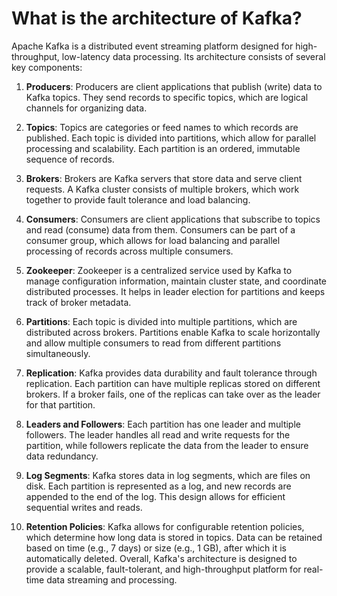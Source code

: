 # What is the architecture of Kafka?
Apache Kafka is a distributed event streaming platform designed for high-throughput, low-latency data processing. Its architecture consists of several key components:
1. **Producers**: Producers are client applications that publish (write) data to Kafka topics. They send records to specific topics, which are logical channels for organizing data.
2. **Topics**: Topics are categories or feed names to which records are published. Each topic is divided into partitions, which allow for parallel processing and scalability. Each partition is an ordered, immutable sequence of records.
3. **Brokers**: Brokers are Kafka servers that store data and serve client requests. A Kafka cluster consists of multiple brokers, which work together to provide fault tolerance and load balancing.
4. **Consumers**: Consumers are client applications that subscribe to topics and read (consume) data from them. Consumers can be part of a consumer group, which allows for load balancing and parallel processing of records across multiple consumers.
5. **Zookeeper**: Zookeeper is a centralized service used by Kafka to manage configuration information, maintain cluster state, and coordinate distributed processes. It helps in leader election for partitions and keeps track of broker metadata.

6. **Partitions**: Each topic is divided into multiple partitions, which are distributed across brokers. Partitions enable Kafka to scale horizontally and allow multiple consumers to read from different partitions simultaneously.
7. **Replication**: Kafka provides data durability and fault tolerance through replication. Each partition can have multiple replicas stored on different brokers. If a broker fails, one of the replicas can take over as the leader for that partition.
8. **Leaders and Followers**: Each partition has one leader and multiple followers. The leader handles all read and write requests for the partition, while followers replicate the data from the leader to ensure data redundancy.
9. **Log Segments**: Kafka stores data in log segments, which are files on disk. Each partition is represented as a log, and new records are appended to the end of the log. This design allows for efficient sequential writes and reads.
10. **Retention Policies**: Kafka allows for configurable retention policies, which determine how long data is stored in topics. Data can be retained based on time (e.g., 7 days) or size (e.g., 1 GB), after which it is automatically deleted.
Overall, Kafka's architecture is designed to provide a scalable, fault-tolerant, and high-throughput platform for real-time data streaming and processing.

